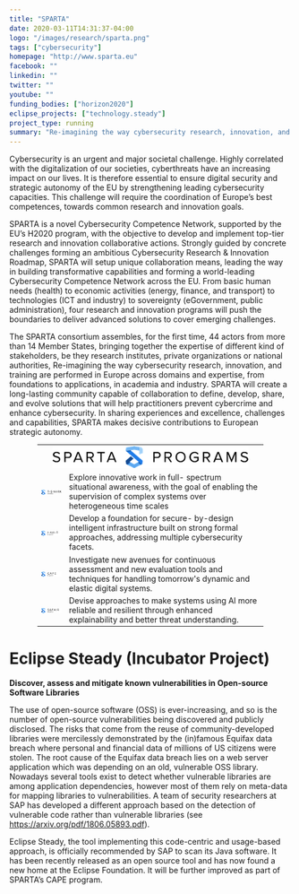 ```yaml
---
title: "SPARTA"
date: 2020-03-11T14:31:37-04:00
logo: "/images/research/sparta.png"
tags: ["cybersecurity"]
homepage: "http://www.sparta.eu"
facebook: ""
linkedin: ""
twitter: ""
youtube: ""
funding_bodies: ["horizon2020"]
eclipse_projects: ["technology.steady"]
project_type: running
summary: "Re-imagining the way cybersecurity research, innovation, and training are performed in Europe"
---
```

Cybersecurity is an urgent and major societal challenge. Highly correlated with the digitalization of our societies, cyberthreats have an increasing impact on our lives. It is therefore essential to ensure digital security and strategic autonomy of the EU by strengthening leading cybersecurity capacities. This challenge will require the coordination of Europe’s best competences, towards common research and innovation goals. 

SPARTA is a novel Cybersecurity Competence Network, supported by the EU’s H2020 program, with the objective to develop and implement top-tier research and innovation collaborative actions. Strongly guided by concrete challenges forming an ambitious Cybersecurity Research & Innovation Roadmap, SPARTA will setup unique collaboration means, leading the way in building transformative capabilities and forming a world-leading Cybersecurity Competence Network across the EU. From basic human needs (health) to economic activities (energy, finance, and transport) to technologies (ICT and industry) to sovereignty (eGovernment, public administration), four research and innovation programs will push the boundaries to deliver advanced solutions to cover emerging challenges. 

The SPARTA consortium assembles, for the first time, 44 actors from more than 14 Member States, bringing together the expertise of different kind of stakeholders, be they research institutes, private organizations or national authorities,
Re-imagining the way cybersecurity research, innovation, and training are performed in Europe across domains and expertise, from foundations to applications, in academia and industry. SPARTA will create a long-lasting community capable of collaboration to define, develop, share, and evolve solutions that will help practitioners prevent cybercrime and enhance cybersecurity. 
In sharing experiences and excellence, challenges and capabilities, SPARTA makes decisive contributions to European strategic autonomy.

<center>
<table style="width:80%">
<tr><td colspan="2"><center><img src="sparta-program.png"></center></td></tr>
<tr>
	<td><img src="t-shark.png"></td>
	<td>Explore innovative work in full- spectrum situational awareness, with the goal of enabling the supervision of complex systems over heterogeneous time scales</td>
</tr>
<tr>
	<td><img src="haii-t.png"></td>
	<td>Develop a foundation for secure- by-design intelligent infrastructure built on strong formal approaches, addressing multiple cybersecurity facets.</td>
</tr>
<tr>
	<td><img src="cape.png"></td>
	<td>Investigate new avenues for continuous assessment and new evaluation tools and techniques for handling tomorrow's dynamic and elastic digital systems.</td>
</tr>
<tr>
	<td><img src="safair.png"></td>
	<td>Devise approaches to make systems using AI more reliable and resilient through enhanced explainability and better threat understanding.</td>
</tr>
</table>
</center>
<p/>

# Eclipse Steady (Incubator Project)
**Discover, assess and mitigate known vulnerabilities in Open-source Software Libraries**

The use of open-source software (OSS) is ever-increasing, and so is the number of open-source vulnerabilities being discovered and publicly disclosed. The risks that come from the reuse of community-developed libraries were mercilessly demonstrated by the (in)famous Equifax data breach where personal and financial data of millions of US citizens were stolen. The root cause of the Equifax data breach lies on a web server application which was depending on an old, vulnerable OSS library.
Nowadays several tools exist to detect whether vulnerable libraries are among application dependencies, however most of them rely on meta-data for mapping libraries to vulnerabilities. A team of security researchers at SAP has developed a different approach based on the detection of vulnerable code rather than vulnerable libraries (see <https://arxiv.org/pdf/1806.05893.pdf>).

Eclipse Steady, the tool implementing this code-centric and usage-based approach, is officially recommended by SAP to scan its Java software. It has been recently released as an open source tool and has now found a new home at the Eclipse Foundation. It will be further improved as part of SPARTA’s CAPE program.
